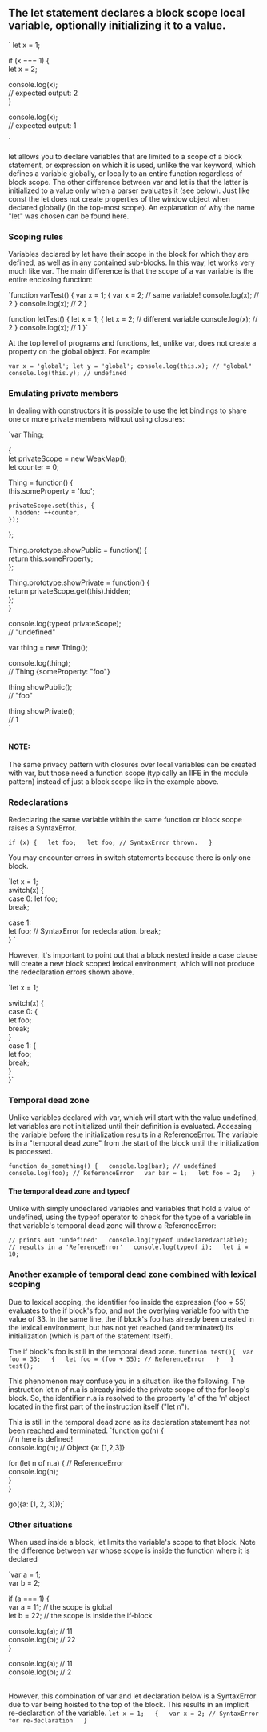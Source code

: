 ## The let statement declares a block scope local variable, optionally initializing it to a value.

`
let x = 1;  

if (x === 1) {  
  let x = 2;  

  console.log(x);  
  // expected output: 2  
}   
  
console.log(x);  
// expected output: 1  

`

let allows you to declare variables that are limited to a scope of a block statement, or expression on which it is used, unlike the var keyword, which defines a variable globally, or locally to an entire function regardless of block scope. The other difference between var and let is that the latter is initialized to a value only when a parser evaluates it (see below).
Just like const the let does not create properties of the window object when declared globally (in the top-most scope). 
An explanation of why the name "let" was chosen can be found here.

### Scoping rules

Variables declared by let have their scope in the block for which they are defined, as well as in any contained sub-blocks. In this way, let works very much like var. The main difference is that the scope of a var variable is the entire enclosing function:

`function varTest() {
  var x = 1;
  {
    var x = 2;  // same variable!
    console.log(x);  // 2
  }
  console.log(x);  // 2
}

function letTest() {
  let x = 1;
  {
    let x = 2;  // different variable
    console.log(x);  // 2
  }
  console.log(x);  // 1
}`

At the top level of programs and functions, let, unlike var, does not create a property on the global object. For example:

`
var x = 'global';
let y = 'global';
console.log(this.x); // "global"
console.log(this.y); // undefined
`

### Emulating private members
In dealing with constructors it is possible to use the let bindings to share one or more private members without using closures:

`var Thing;  
  
{   
  let privateScope = new WeakMap();  
  let counter = 0;  

  Thing = function() {  
    this.someProperty = 'foo';  
    
    privateScope.set(this, {  
      hidden: ++counter,  
    });  
  };  

  Thing.prototype.showPublic = function() {  
    return this.someProperty;  
  };  

  Thing.prototype.showPrivate = function() {  
    return privateScope.get(this).hidden;  
  };  
}  

console.log(typeof privateScope);  
// "undefined"  

var thing = new Thing();  

console.log(thing);  
// Thing {someProperty: "foo"}  

thing.showPublic();  
// "foo"  

thing.showPrivate();  
// 1  
`

#### NOTE: 
The same privacy pattern with closures over local variables can be created with var, but those need a function scope (typically an IIFE in the module pattern) instead of just a block scope like in the example above.

### Redeclarations

Redeclaring the same variable within the same function or block scope raises a SyntaxError.

`if (x) {  
  let foo;  
  let foo; // SyntaxError thrown.  
} 
`

You may encounter errors in switch statements because there is only one block.

`let x = 1;  
switch(x) {  
  case 0:
    let foo;  
    break;  
    
  case 1:  
    let foo; // SyntaxError for redeclaration.
    break;  
}
`

However, it's important to point out that a block nested inside a case clause will create a new block scoped lexical environment, which will not produce the redeclaration errors shown above.

`let x = 1;

switch(x) {   
  case 0: {  
    let foo;  
    break;  
  }    
  case 1: {  
    let foo;  
    break;  
  }  
}`

### Temporal dead zone
Unlike variables declared with var, which will start with the value undefined, let variables are not initialized until their definition is evaluated. Accessing the variable before the initialization results in a ReferenceError. The variable is in a "temporal dead zone" from the start of the block until the initialization is processed.

`function do_something() {  
  console.log(bar); // undefined  
  console.log(foo); // ReferenceError  
  var bar = 1;  
  let foo = 2;  
}`

#### The temporal dead zone and typeof
Unlike with simply undeclared variables and variables that hold a value of undefined, using the typeof operator to check for the type of a variable in that variable's temporal dead zone will throw a ReferenceError:

`// prints out 'undefined'  
console.log(typeof undeclaredVariable);  
// results in a 'ReferenceError'  
console.log(typeof i);  
let i = 10;  
`

### Another example of temporal dead zone combined with lexical scoping

Due to lexical scoping, the identifier foo inside the expression (foo + 55) evaluates to the if block's foo, and not the overlying variable foo with the value of 33.
In the same line, the if block's foo has already been created in the lexical environment, but has not yet reached (and terminated) its initialization (which is part of the statement itself). 

The if block's foo is still in the temporal dead zone.
`function test(){ 
   var foo = 33;  
   {  
      let foo = (foo + 55); // ReferenceError  
   }  
}  
test();`

This phenomenon may confuse you in a situation like the following. The instruction let n of n.a is already inside the private scope of the for loop's block. So, the identifier n.a is resolved to the property 'a' of the 'n' object located in the first part of the instruction itself ("let n"). 

This is still in the temporal dead zone as its declaration statement has not been reached and terminated.
`function go(n) {  
  // n here is defined!  
  console.log(n); // Object {a: [1,2,3]}  

  for (let n of n.a) { // ReferenceError  
    console.log(n);  
  }  
}  

go({a: [1, 2, 3]});`  

### Other situations

When used inside a block, let limits the variable's scope to that block. Note the difference between var whose scope is inside the function where it is declared

`var a = 1;  
var b = 2;  

if (a === 1) {  
  var a = 11; // the scope is global  
  let b = 22; // the scope is inside the if-block  

  console.log(a);  // 11  
  console.log(b);  // 22  
}   

console.log(a); // 11  
console.log(b); // 2  
`

However, this combination of var and let declaration below is a SyntaxError due to var being hoisted to the top of the block. This results in an implicit re-declaration of the variable.
`let x = 1;  
{  
  var x = 2; // SyntaxError for re-declaration  
}  
`
